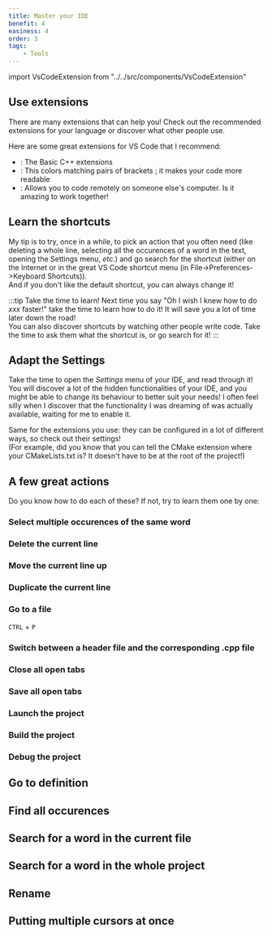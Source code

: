 ```yaml
---
title: Master your IDE
benefit: 4
easiness: 4
order: 3
tags:
    - Tools
---
```

import VsCodeExtension from "../../src/components/VsCodeExtension"

## Use extensions

There are many extensions that can help you! Check out the recommended extensions for your language or discover what other people use.

Here are some great extensions for VS Code that I recommend:

- <VsCodeExtension id="ms-vscode.cpptools-extension-pack"/>: The Basic C++ extensions
- <VsCodeExtension id="coenraads.bracket-pair-colorizer-2"/>: This colors matching pairs of brackets ; it makes your code more readable
- <VsCodeExtension id="ms-vsliveshare.vsliveshare"/>: Allows you to code remotely on someone else's computer. Is it amazing to work together!

## Learn the shortcuts

My tip is to try, once in a while, to pick an action that you often need (like deleting a whole line, selecting all the occurences of a word in the text, opening the Settings menu, *etc.*) and go search for the shortcut (either on the Internet or in the great VS Code shortcut menu (in File->Preferences->Keyboard Shortcuts)).<br/>
And if you don't like the default shortcut, you can always change it!

:::tip
Take the time to learn! Next time you say "Oh I wish I knew how to do *xxx* faster!" take the time to learn how to do it! It will save you a lot of time later down the road!<br/>
You can also discover shortcuts by watching other people write code. Take the time to ask them what the shortcut is, or go search for it!
:::

## Adapt the Settings

Take the time to open the *Settings* menu of your IDE, and read through it! You will discover a lot of the hidden functionalities of your IDE, and you might be able to change its behaviour to better suit your needs! I often feel silly when I discover that the functionality I was dreaming of was actually available, waiting for me to enable it.

Same for the extensions you use: they can be configured in a lot of different ways, so check out their settings!<br/>
(For example, did you know that you can tell the CMake extension where your CMakeLists.txt is? It doesn't have to be at the root of the project!)

## A few great actions

Do you know how to do each of these? If not, try to learn them one by one:

### Select multiple occurences of the same word

### Delete the current line

### Move the current line up

### Duplicate the current line

### Go to a file

`CTRL` + `P`

### Switch between a header file and the corresponding .cpp file

### Close all open tabs

### Save all open tabs

### Launch the project

### Build the project

### Debug the project

## Go to definition

## Find all occurences

## Search for a word in the current file

## Search for a word in the whole project

## Rename

## Putting multiple cursors at once